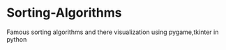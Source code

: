 # Sorting-Algorithms
Famous sorting algorithms and there visualization using pygame,tkinter in python
